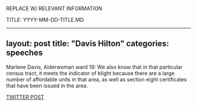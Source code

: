 REPLACE W/ RELEVANT INFORMATION

TITLE: YYYY-MM-DD-TITLE.MD

---
layout: post
title: "Davis Hilton"
categories: speeches
---

Marlene Davis, Alderwoman ward 19: We also know that in that particular census tract, it meets the indicator of blight because there are a large number of affordable units in that area, as well as section eight certificates that have been issued in the area. 

[TWITTER POST](https://twitter.com/StlPoliticClips/status/1403505066431160320?s=20)



